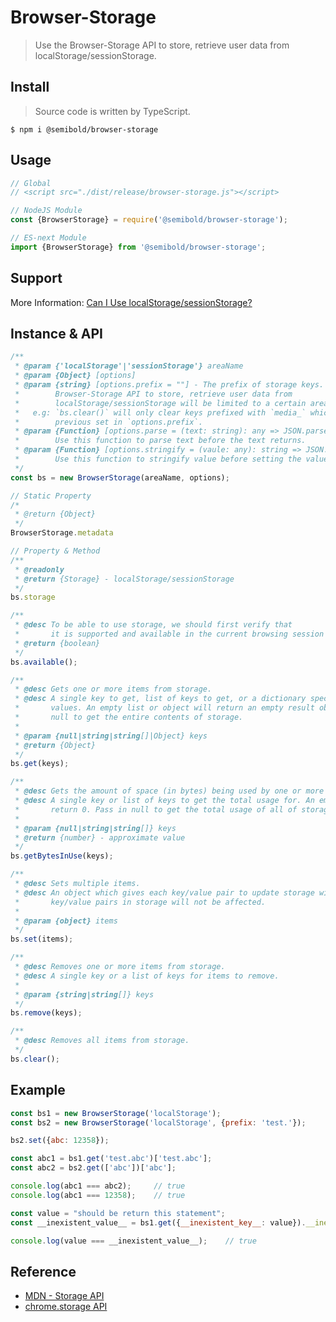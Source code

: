 # Browser-Storage

> Use the Browser-Storage API to store, retrieve user data from localStorage/sessionStorage.


## Install

> Source code is written by TypeScript.

`$ npm i @semibold/browser-storage`

## Usage

```js
// Global
// <script src="./dist/release/browser-storage.js"></script>

// NodeJS Module
const {BrowserStorage} = require('@semibold/browser-storage');

// ES-next Module
import {BrowserStorage} from '@semibold/browser-storage';
```


## Support

More Information: [Can I Use localStorage/sessionStorage?](https://caniuse.com/#search=storage)


## Instance & API

```js
/**
 * @param {'localStorage'|'sessionStorage'} areaName
 * @param {Object} [options]
 * @param {string} [options.prefix = ""] - The prefix of storage keys. Using the
 *        Browser-Storage API to store, retrieve user data from
 *        localStorage/sessionStorage will be limited to a certain area.
 *   e.g: `bs.clear()` will only clear keys prefixed with `media_` which your
 *        previous set in `options.prefix`.
 * @param {Function} [options.parse = (text: string): any => JSON.parse(text)]
 *        Use this function to parse text before the text returns.
 * @param {Function} [options.stringify = (vaule: any): string => JSON.stringify(value)]
 *        Use this function to stringify value before setting the value.
 */
const bs = new BrowserStorage(areaName, options);

// Static Property
/*
 * @return {Object}
 */
BrowserStorage.metadata

// Property & Method
/**
 * @readonly
 * @return {Storage} - localStorage/sessionStorage
 */
bs.storage

/**
 * @desc To be able to use storage, we should first verify that 
 *       it is supported and available in the current browsing session
 * @return {boolean}
 */
bs.available();

/**
 * @desc Gets one or more items from storage.
 * @desc A single key to get, list of keys to get, or a dictionary specifying default
 *       values. An empty list or object will return an empty result object. Pass in 
 *       null to get the entire contents of storage.
 * 
 * @param {null|string|string[]|Object} keys
 * @return {Object}
 */
bs.get(keys);

/**
 * @desc Gets the amount of space (in bytes) being used by one or more items.
 * @desc A single key or list of keys to get the total usage for. An empty list will
 *       return 0. Pass in null to get the total usage of all of storage.
 * 
 * @param {null|string|string[]} keys
 * @return {number} - approximate value
 */
bs.getBytesInUse(keys);

/**
 * @desc Sets multiple items.
 * @desc An object which gives each key/value pair to update storage with. Any other
 *       key/value pairs in storage will not be affected.
 * 
 * @param {object} items
 */
bs.set(items);

/**
 * @desc Removes one or more items from storage.
 * @desc A single key or a list of keys for items to remove.
 * 
 * @param {string|string[]} keys
 */
bs.remove(keys);

/**
 * @desc Removes all items from storage.
 */
bs.clear();
```


## Example

```js
const bs1 = new BrowserStorage('localStorage');
const bs2 = new BrowserStorage('localStorage', {prefix: 'test.'});

bs2.set({abc: 12358});

const abc1 = bs1.get('test.abc')['test.abc'];
const abc2 = bs2.get(['abc'])['abc'];

console.log(abc1 === abc2);     // true
console.log(abc1 === 12358);    // true

const value = "should be return this statement";
const __inexistent_value__ = bs1.get({__inexistent_key__: value}).__inexistent_key__;

console.log(value === __inexistent_value__);    // true
```


## Reference

- [MDN - Storage API](https://developer.mozilla.org/en-US/docs/Web/API/Storage)
- [chrome.storage API](https://developer.chrome.com/extensions/storage#type-StorageArea)
